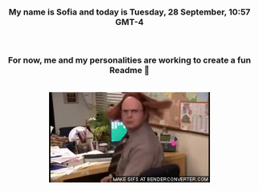 


<div align="center">
<h3 >My name is Sofia and today is Tuesday, 28 September, 10:57 GMT-4</h3><br>
<h3 >For now, me and my personalities are working to create a fun Readme 👋
</h3><br>
<img src='img/dwight.gif' alt='working...'/>
</div>
